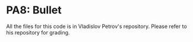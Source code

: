 # PA8: Bullet

All the files for this code is in Vladislov Petrov's repository.
Please refer to his repository for grading.
